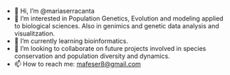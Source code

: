 - 👋 Hi, I’m @mariaserracanta
- 👀 I’m interested in Population Genetics, Evolution and modeling applied to biological sciences. Also in genimics and genetic data analysis and visualitzation.
- 🌱 I’m currently learning bioinformatics.
- 💞️ I’m looking to collaborate on future projects involved in species conservation and population diversity and dynamics.
- 📫 How to reach me: mafeser8@gmail.com

<!---
mariaserracanta/mariaserracanta is a ✨ special ✨ repository because its `README.md` (this file) appears on your GitHub profile.
You can click the Preview link to take a look at your changes.
--->
